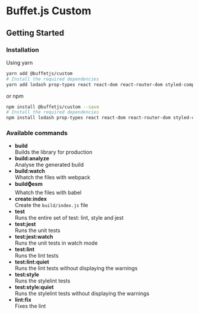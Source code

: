 # Buffet.js Custom

## Getting Started

### Installation

Using yarn

```bash
yarn add @buffetjs/custom
# Install the required dependencies
yarn add lodash prop-types react react-dom react-router-dom styled-components
```

or npm

```bash
npm install @buffetjs/custom --save
# Install the required dependencies
npm install lodash prop-types react react-dom react-router-dom styled-components --save
```

### Available commands

- **build**<br/>
  Builds the library for production
- **build:analyze**<br/>
  Analyse the generated build
- **build:watch**<br/>
  Whatch the files with webpack
- **build:watch:esm**<br/>
  Whatch the files with babel
- **create:index**<br/>
  Create the `build/index.js` file
- **test**<br/>
  Runs the entire set of test: lint, style and jest
- **test:jest**<br/>
  Runs the unit tests
- **test:jest:watch**<br/>
  Runs the unit tests in watch mode
- **test:lint**<br/>
  Runs the lint tests
- **test:lint:quiet**<br/>
  Runs the lint tests without displaying the warnings
- **test:style**<br/>
  Runs the stylelint tests
- **test:style:quiet**<br/>
  Runs the stylelint tests without displaying the warnings
- **lint:fix**<br/>
  Fixes the lint
